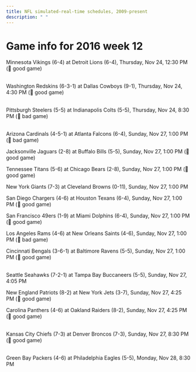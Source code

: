```yaml
---
title: NFL simulated-real-time schedules, 2009-present
description: " "
---
```


# Game info for 2016 week 12

Minnesota Vikings (6-4) at Detroit Lions (6-4), Thursday, Nov 24, 12:30 PM (:football: good game)

<br/>Washington Redskins (6-3-1) at Dallas Cowboys (9-1), Thursday, Nov 24, 4:30 PM (:football: good game)

<br/>Pittsburgh Steelers (5-5) at Indianapolis Colts (5-5), Thursday, Nov 24, 8:30 PM (:red_circle: bad game)

<br/>Arizona Cardinals (4-5-1) at Atlanta Falcons (6-4), Sunday, Nov 27, 1:00 PM (:red_circle: bad game)

Jacksonville Jaguars (2-8) at Buffalo Bills (5-5), Sunday, Nov 27, 1:00 PM (:football: good game)

Tennessee Titans (5-6) at Chicago Bears (2-8), Sunday, Nov 27, 1:00 PM (:football: good game)

New York Giants (7-3) at Cleveland Browns (0-11), Sunday, Nov 27, 1:00 PM

San Diego Chargers (4-6) at Houston Texans (6-4), Sunday, Nov 27, 1:00 PM (:football: good game)

San Francisco 49ers (1-9) at Miami Dolphins (6-4), Sunday, Nov 27, 1:00 PM (:football: good game)

Los Angeles Rams (4-6) at New Orleans Saints (4-6), Sunday, Nov 27, 1:00 PM (:red_circle: bad game)

Cincinnati Bengals (3-6-1) at Baltimore Ravens (5-5), Sunday, Nov 27, 1:00 PM (:football: good game)

<br/>Seattle Seahawks (7-2-1) at Tampa Bay Buccaneers (5-5), Sunday, Nov 27, 4:05 PM

New England Patriots (8-2) at New York Jets (3-7), Sunday, Nov 27, 4:25 PM (:football: good game)

Carolina Panthers (4-6) at Oakland Raiders (8-2), Sunday, Nov 27, 4:25 PM (:football: good game)

<br/>Kansas City Chiefs (7-3) at Denver Broncos (7-3), Sunday, Nov 27, 8:30 PM (:football: good game)

<br/>Green Bay Packers (4-6) at Philadelphia Eagles (5-5), Monday, Nov 28, 8:30 PM

